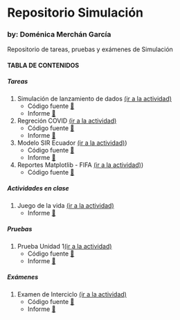 # Repositorio Simulación
### by: Doménica Merchán García
Repositorio de tareas, pruebas y exámenes de Simulación 


#### TABLA DE CONTENIDOS

##### Tareas
1. Simulación de lanzamiento de dados [(ir a la actividad)](https://github.com/domerchan/Repositorio/tree/main/07-04%20Tarea%201%20(Dados))
    - Código fuente [📌](https://github.com/domerchan/Repositorio/blob/main/07-04%20Tarea%201%20(Dados)/tarea1.py)
    - Informe [📌](https://github.com/domerchan/Repositorio/blob/main/07-04%20Tarea%201%20(Dados)/Informe.pdf)
2. Regreción COVID [(ir a la actividad)](https://github.com/domerchan/Repositorio/tree/main/23-04%20Tarea%202%20(Regresi%C3%B3n%20COVID))
    - Código fuente [📌](https://github.com/domerchan/Repositorio/blob/main/23-04%20Tarea%202%20(Regresi%C3%B3n%20COVID)/Regresion%20COVID.ipynb)
    - Informe [📌](https://github.com/domerchan/Repositorio/blob/main/23-04%20Tarea%202%20(Regresi%C3%B3n%20COVID)/Informe%20Regresion%20COVID.pdf)
3. Modelo SIR Ecuador [(ir a la actividad)](https://github.com/domerchan/Repositorio/tree/main/04-25%20Contagio%20COVID%20SIR))
    - Código fuente [📌](https://github.com/domerchan/Repositorio/blob/main/04-25%20Contagio%20COVID%20SIR/Modelo%20SIR%20-%20contagios%20COVID.ipynb)
    - Informe [📌](https://github.com/domerchan/Repositorio/blob/main/04-25%20Contagio%20COVID%20SIR/Informe%20-%20Modelo%20SIR%20-%20contagios%20COVID.pdf)
5. Reportes Matplotlib - FIFA [(ir a la actividad)](https://github.com/domerchan/Repositorio/tree/main/05-05%20Reportes%20Fifa))
    - Código fuente [📌](https://github.com/domerchan/Repositorio/blob/main/05-05%20Reportes%20Fifa/Reportes%20Fifa.ipynb)


##### Actividades en clase
1. Juego de la vida [(ir a la actividad)](https://github.com/domerchan/Repositorio/tree/main/09-04%20Actividad%201%20(Juego%20de%20la%20vida))
    - Informe [📌](https://github.com/domerchan/Repositorio/blob/main/09-04%20Actividad%201%20(Juego%20de%20la%20vida)/Informe.pdf)


##### Pruebas
1. Prueba Unidad 1[(ir a la actividad)](https://github.com/domerchan/Repositorio/tree/main/12-05%20Prueba%20Pr%C3%A1ctica%201)
    - Código fuente [📌](https://github.com/domerchan/Repositorio/blob/main/12-05%20Prueba%20Pr%C3%A1ctica%201/Prueba.ipynb)
    - Informe [📌](https://github.com/domerchan/Repositorio/blob/main/12-05%20Prueba%20Pr%C3%A1ctica%201/Prueba.pdf)


##### Exámenes
1. Examen de Interciclo [(ir a la actividad)](https://github.com/domerchan/Repositorio/tree/main/06-03%20Examen%20Interciclo)
    - Código fuente [📌](https://github.com/domerchan/Repositorio/blob/main/06-03%20Examen%20Interciclo/Examen.ipynb)
    - Informe [📌](https://github.com/domerchan/Repositorio/blob/main/06-03%20Examen%20Interciclo/Informe.pdf)
